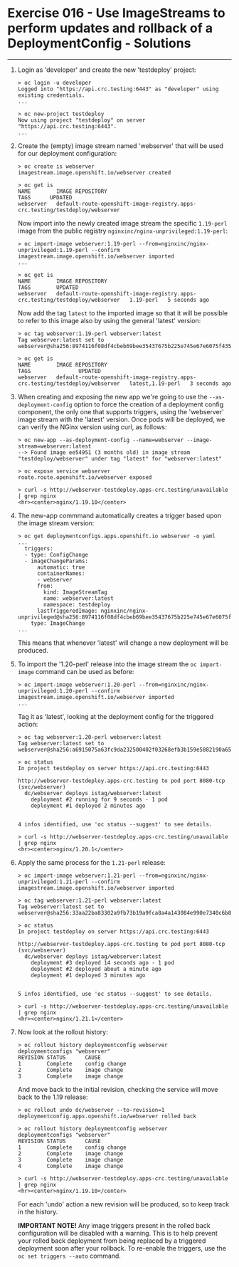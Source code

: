 # Exercise 016 - Use ImageStreams to perform updates and rollback of a DeploymentConfig - Solutions

---

1. Login as 'developer' and create the new 'testdeploy' project:

   ```console
   > oc login -u developer
   Logged into "https://api.crc.testing:6443" as "developer" using existing credentials.
   ...

   > oc new-project testdeploy
   Now using project "testdeploy" on server "https://api.crc.testing:6443".
   ...
   ```

2. Create the (empty) image stream named 'webserver' that will be used for our
   deployment configuration:

   ```console
   > oc create is webserver
   imagestream.image.openshift.io/webserver created

   > oc get is
   NAME        IMAGE REPOSITORY                                                               TAGS      UPDATED
   webserver   default-route-openshift-image-registry.apps-crc.testing/testdeploy/webserver
   ```

   Now import into the newly created image stream the specific ```1.19-perl```
   image from the public registry ```nginxinc/nginx-unprivileged:1.19-perl```:

   ```console
   > oc import-image webserver:1.19-perl --from=nginxinc/nginx-unprivileged:1.19-perl --confirm
   imagestream.image.openshift.io/webserver imported
   ...

   > oc get is
   NAME        IMAGE REPOSITORY                                                               TAGS        UPDATED
   webserver   default-route-openshift-image-registry.apps-crc.testing/testdeploy/webserver   1.19-perl   5 seconds ago
   ```

   Now add the tag ```latest``` to the imported image so that it will be
   possible to refer to this image also by using the general 'latest' version:

   ```console
   > oc tag webserver:1.19-perl webserver:latest
   Tag webserver:latest set to webserver@sha256:8974116f08df4cbeb69bee35437675b225e745e67e6075f43523d9f8230a1191.

   > oc get is
   NAME        IMAGE REPOSITORY                                                               TAGS               UPDATED
   webserver   default-route-openshift-image-registry.apps-crc.testing/testdeploy/webserver   latest,1.19-perl   3 seconds ago
   ```

3. When creating and exposing the new app we're going to use the
   ```--as-deployment-config``` option to force the creation of a deployment
   config component, the only one that supports triggers, using the 'webserver'
   image stream with the 'latest' version.
   Once pods will be deployed, we can verify the NGinx version using curl, as
   follows:

   ```console
   > oc new-app --as-deployment-config --name=webserver --image-stream=webserver:latest
   --> Found image ee54951 (3 months old) in image stream "testdeploy/webserver" under tag "latest" for "webserver:latest"

   > oc expose service webserver
   route.route.openshift.io/webserver exposed

   > curl -s http://webserver-testdeploy.apps-crc.testing/unavailable | grep nginx
   <hr><center>nginx/1.19.10</center>
   ```

4. The new-app commmand automatically creates a trigger based upon the image
   stream version:

   ```console
   > oc get deploymentconfigs.apps.openshift.io webserver -o yaml
   ...
     triggers:
     - type: ConfigChange
     - imageChangeParams:
         automatic: true
         containerNames:
         - webserver
         from:
           kind: ImageStreamTag
           name: webserver:latest
           namespace: testdeploy
         lastTriggeredImage: nginxinc/nginx-unprivileged@sha256:8974116f08df4cbeb69bee35437675b225e745e67e6075f43523d9f8230a1191
       type: ImageChange
   ...
   ```

   This means that whenever 'latest' will change a new deployment will be
   produced.

5. To import the '1.20-perl' release into the image stream the
   ```oc import-image``` command can be used as before:

   ```console
   > oc import-image webserver:1.20-perl --from=nginxinc/nginx-unprivileged:1.20-perl --confirm
   imagestream.image.openshift.io/webserver imported
   ...
   ```

   Tag it as 'latest', looking at the deployment config for the triggered
   action:

   ```console
   > oc tag webserver:1.20-perl webserver:latest
   Tag webserver:latest set to webserver@sha256:a6915075a63fc9da232500402f03268efb3b159e5882190a65090fe24510b3a3.

   > oc status
   In project testdeploy on server https://api.crc.testing:6443

   http://webserver-testdeploy.apps-crc.testing to pod port 8080-tcp (svc/webserver)
     dc/webserver deploys istag/webserver:latest
       deployment #2 running for 9 seconds - 1 pod
       deployment #1 deployed 2 minutes ago


   4 infos identified, use 'oc status --suggest' to see details.

   > curl -s http://webserver-testdeploy.apps-crc.testing/unavailable | grep nginx
   <hr><center>nginx/1.20.1</center>
   ```

6. Apply the same process for the ```1.21-perl``` release:

   ```console
   > oc import-image webserver:1.21-perl --from=nginxinc/nginx-unprivileged:1.21-perl --confirm
   imagestream.image.openshift.io/webserver imported

   > oc tag webserver:1.21-perl webserver:latest
   Tag webserver:latest set to webserver@sha256:33aa22ba83302a9fb73b19a9fca8a4a143084e990e7340c6b88b7318e6a72853.

   > oc status
   In project testdeploy on server https://api.crc.testing:6443

   http://webserver-testdeploy.apps-crc.testing to pod port 8080-tcp (svc/webserver)
     dc/webserver deploys istag/webserver:latest
       deployment #3 deployed 14 seconds ago - 1 pod
       deployment #2 deployed about a minute ago
       deployment #1 deployed 3 minutes ago


   5 infos identified, use 'oc status --suggest' to see details.

   > curl -s http://webserver-testdeploy.apps-crc.testing/unavailable | grep nginx
   <hr><center>nginx/1.21.1</center>
   ```

7. Now look at the rollout history:

   ```console
   > oc rollout history deploymentconfig webserver
   deploymentconfigs "webserver"
   REVISION	STATUS		CAUSE
   1		Complete	config change
   2		Complete	image change
   3		Complete	image change
   ```

   And move back to the initial revision, checking the service will move back
   to the 1.19 release:

   ```console
   > oc rollout undo dc/webserver --to-revision=1
   deploymentconfig.apps.openshift.io/webserver rolled back

   > oc rollout history deploymentconfig webserver
   deploymentconfigs "webserver"
   REVISION	STATUS		CAUSE
   1		Complete	config change
   2		Complete	image change
   3		Complete	image change
   4		Complete	image change

   > curl -s http://webserver-testdeploy.apps-crc.testing/unavailable | grep nginx
   <hr><center>nginx/1.19.10</center>
   ```

   For each 'undo' action a new revision will be produced, so to keep track in
   the history.

   **IMPORTANT NOTE!** Any image triggers present in the rolled back
   configuration will be disabled with a warning. This is to help prevent
   your rolled back deployment from being replaced by a triggered deployment
   soon after your rollback.
   To re-enable the triggers, use the ```oc set triggers --auto``` command.
